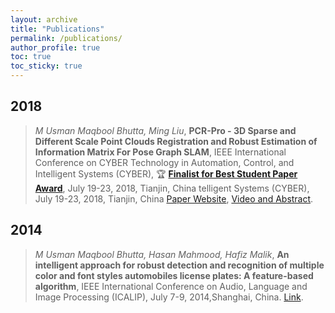 ```yaml
---
layout: archive
title: "Publications"
permalink: /publications/
author_profile: true
toc: true
toc_sticky: true
---
```

## 2018
> _M Usman Maqbool Bhutta, Ming Liu_, **PCR-Pro - 3D Sparse and Different Scale Point Clouds Registration and Robust Estimation of Information Matrix For Pose Graph SLAM**, IEEE International Conference on CYBER Technology in Automation, Control, and Intelligent Systems (CYBER), :trophy: [**Finalist for Best Student Paper Award**](http://usmanmaqbool.github.io/conference/ieee/usman-maqbool-bhutta-ieee-cyber-2018-tianjin/), July 19-23, 2018, Tianjin, China telligent Systems (CYBER), July 19-23, 2018, Tianjin, China [Paper Website](https://sites.google.com/view/pcr-pro), [Video and Abstract](https://usmanmaqbool.github.io/conference-paper/publications/usman-maqbool-bhutta-cyber-paper/).

## 2014
> _M Usman Maqbool Bhutta, Hasan Mahmood, Hafiz Malik_, **An intelligent approach for robust detection and recognition of multiple color and font styles automobiles license plates: A feature-based algorithm**, IEEE International Conference on Audio, Language and Image Processing (ICALIP), July 7-9, 2014,Shanghai, China. [Link](https://ieeexplore.ieee.org/document/7009936/).
